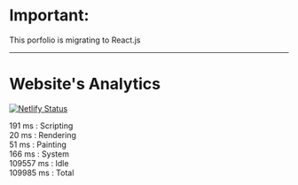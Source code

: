 # Important:
 This porfolio is migrating to React.js
<hr>

# Website's Analytics
[![Netlify Status](https://api.netlify.com/api/v1/badges/287aabb5-426b-4593-9f8a-9d3c1d1001ce/deploy-status)](https://app.netlify.com/sites/madhavdotjs/deploys)

191 ms  :  Scripting
<br>
20 ms  :  Rendering
<br>
51 ms  :  Painting
<br>
166 ms  :  System
<br>
109557 ms  :  Idle
<br>
109985 ms  :  Total
